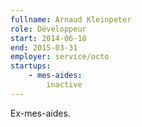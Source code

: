 ```yaml
---
fullname: Arnaud Kleinpeter
role: Développeur
start: 2014-06-18
end: 2015-03-31
employer: service/octo
startups:
    - mes-aides:
        inactive
---
```


Ex-mes-aides.
